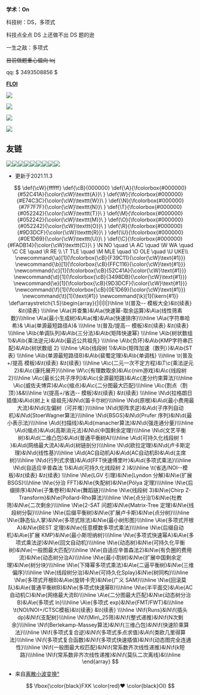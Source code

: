 **学术：On**

科技树：DS，多项式

科技点全点 DS 上还做不出 DS 题的逊

一生之敌：多项式

~~目前做题重心偏向 loj~~

qq: $ 3493508856 $

**[FLOI](https://www.luogu.com.cn/team/35302)**

![](https://luogu-card.vercel.app/about?id=376161&dark_mode=true)

![](https://statcard.vercel.app/practice?id=376161&dark_mode=true)

![](https://luogu.wao3.cn/api/guzhi?id=376161&scores=100,44,24,16,30&dark_mode=true)

[![](https://atcoder.swift-zym.workers.dev/wsfxk)](https://atcoder.jp/users/wsfxk)

## 友链

[![](https://cdn.luogu.com.cn/upload/usericon/209848.png)](/user/209848)[![](https://cdn.luogu.com.cn/upload/usericon/203008.png)](/user/203008)[![](https://cdn.luogu.com.cn/upload/usericon/341353.png)](/user/341353)[![](https://cdn.luogu.com.cn/upload/usericon/140360.png)](/user/140360)[![](https://cdn.luogu.com.cn/upload/usericon/510555.png)](/user/510555)[![](https://cdn.luogu.com.cn/upload/usericon/321566.png)](/user/321566)[![](https://cdn.luogu.com.cn/upload/usericon/526711.png)](/user/526711)[![](https://cdn.luogu.com.cn/upload/usericon/475269.png)](/user/475269)[![](https://cdn.luogu.com.cn/upload/usericon/298549.png)](/user/298549)

- 更新于2021.11.3
  
$$
\def{\cW}{ffffff} \def{\cB}{000000}
\def{\A}{\fcolorbox{#000000}{#52C41A}{\color{\cW}\texttt{A}}\ }
\def{\W}{\fcolorbox{#000000}{#E74C3C}{\color{\cW}\texttt{W}}\ }
\def{\N}{\fcolorbox{#000000}{#7F7F7F}{\color{\cW}\texttt{N}}\ }
\def{\T}{\fcolorbox{#000000}{#052242}{\color{\cW}\texttt{T}}\ }
\def{\M}{\fcolorbox{#000000}{#052242}{\color{\cW}\texttt{M}}\ }
\def{\O}{\fcolorbox{#000000}{#052242}{\color{\cW}\texttt{O}}\ }
\def{\R}{\fcolorbox{#000000}{#9D3DCF}{\color{\cW}\texttt{R}}\ }
\def{\U}{\fcolorbox{#000000}{#0E1D69}{\color{\cW}\texttt{U}}\ }
\def{\C}{\fcolorbox{#000000}{#FADB14}{\color{\cW}\texttt{C}}\ }
\N NO \quad \A AC \quad \W WA \quad \C CE \quad \R RE \\ \T TLE \quad \M MLE \quad \O OLE \quad \U UKE\\
\newcommand{\a}[1]{\fcolorbox{\cB}{F39C11}{\color{\cW}\text{#1}}}
\newcommand{\b}[1]{\fcolorbox{\cB}{FFC116}{\color{\cW}\text{#1}}}
\newcommand{\c}[1]{\fcolorbox{\cB}{52C41A}{\color{\cW}\text{#1}}}
\newcommand{\d}[1]{\fcolorbox{\cB}{3498DB}{\color{\cW}\text{#1}}}
\newcommand{\e}[1]{\fcolorbox{\cB}{9D3DCF}{\color{\cW}\text{#1}}}
\newcommand{\f}[1]{\fcolorbox{\cB}{0E1D69}{\color{\cW}\text{#1}}}
\newcommand{\t}[1]{\text{#1}} \newcommand{\k}[1]{\kern{#1}}
\def\arraystretch{1.5}\begin{array}{|l|l|l|}\hline
\t{普及-- 模板大全}&\t{续表} &\t{续表} \\\hline
\A\a{并查集}&\A\a{快速幂-取余运算}&\A\a{线性筛素数}\\\hline
\A\a{最小生成树}&\A\a{堆}&\A\a{快速排序}\\\hline
\A\a{字符串哈希}& \A\a{单源最短路径A}& \\\hline
\t{普及/提高-- 模板}&\t{续表} &\t{续表} \\\hline
\A\b{单调队列}&\A\b{三分法}&\A\b{矩阵快速幂} \\\hline
\A\b{树状数组 1}&\A\b{乘法逆元}&\A\b{最近公共祖先} \\\hline
\A\b{负环}&\A\b{KMP字符串匹配}&\A\b{树状数组 2} \\\hline
\A\b{线段树 1}&\A\b{矩阵加速（数列）}&\A\b{ST表} \\\hline
\A\b{单源最短路径B}&\A\b{裴蜀定理}&\A\b{单调栈} \\\hline
\t{普及+/提高 模板}&\t{续表} &\t{续表} \\\hline
\A\c{二元一次不定方程}&\T\c{乘法逆元2}&\A\c{康托展开}\\\hline
\W\c{有理数取余}&\A\c{nim游戏}&\A\c{线段树 2}\\\hline
\A\c{最长公共子序列}&\A\c{全源最短路}&\A\c{差分约束算法}\\\hline
\A\c{威佐夫博弈}&\A\c{缩点}&\A\c{二分图最大匹配}\\\hline
\A\c{割点（割顶）}&&\\\hline
\t{提高+/省选-- 模板}&\t{续表} &\t{续表} \\\hline
\N\d{拉格朗日插值}&\A\d{树上 k 级祖先}&\N\d{笛卡尔树}\\\hline
\N\d{原根}&\A\d{最小费用最大流}&\N\d{左偏树（可并堆）}\\\hline
\N\d{矩阵求逆}&\A\d{子序列自动机}&\N\d{StoerWagner算法}\\\hline
\N\d{BSGS}&\N\d{Prufer 序列}&\N\d{最小表示法}\\\hline
\A\d{扫描线}&\A\d{manacher算法}&\N\d{强连通分量}\\\hline
\A\d{缩点}&\A\d{高斯消元法}&\N\d{中国剩余定理}\\\hline
\N\d{文艺平衡树}&\A\d{二维凸包}&\A\d{普通平衡树A}\\\hline
\A\d{可持久化线段树 1
}&\A\d{网络最大流A}&\A\d{树链剖分}\\\hline
\N\d{欧拉定理}&\N\d{卢卡斯定理}&\N\d{线性基}\\\hline
\A\d{AC自动机A}&\A\d{AC自动机B}&\A\d{主席树}\\\hline
\N\d{行列式求值}&\A\d{FFT快速傅里叶}&\A\d{多项式乘法}\\\hline
\N\d{自适应辛普森法 1}&\A\d{可持久化线段树 2
}&\\\hline
\t{省选/NOI--模板}&\t{续表} &\t{续表} \\\hline
\N\e{LGV 引理}&\N\e{Lyndon 分解}&\N\e{扩展BSGS}\\\hline
\N\e{分治 FFT}&\N\e{失配树}&\N\e{Pólya 定理}\\\hline
\N\e{后缀排序}&\N\e{子集卷积}&\N\e{舞蹈链}\\\hline
\N\e{线段树 3}&\N\e{Chirp Z-Transform}&\N\e{Pollard-Rho算法}\\\hline
\N\e{点分治1}&\N\e{杜教筛}&\N\e{二次剩余}\\\hline
\N\e{2-SAT 问题}&\N\e{Matrix-Tree 定理}&\N\e{线段树分裂}\\\hline
\N\e{后缀平衡树}&\N\e{扩展卢卡斯}&\N\e{点分树}\\\hline
\N\e{静态仙人掌}&\N\e{多项式除法}&\N\e{最小树形图}\\\hline
\A\e{多项式开根A}&\N\e{BEST 定理}&\N\e{任意模数多项式乘法}\\\hline
\N\e{后缀自动机}&\A\e{扩展 KMP}&\N\e{最小斯坦纳树}\\\hline
\N\e{多项式快速幂A}&\A\e{多项式乘法逆}&\N\e{回文自动机}\\\hline
\N\e{动态树}&\N\e{可持久化平衡树}&\N\e{一般图最大匹配}\\\hline
\N\e{自适应辛普森法2}&\N\e{有负圈的费用流}&\N\e{动态树分治A}\\\hline
\N\e{最小割树}&\N\e{扩展中国剩余定理}&\N\e{树分块}\\\hline
\N\e{下降幂多项式乘法}&\A\e{二逼平衡树}&\N\e{三维偏序}\\\hline
\N\e{线段树分治}&\N\e{可持久化Splay}&\N\e{树同构}\\\hline
\N\e{多项式开根B}&\A\e{旋转卡壳}&\N\e{广义 SAM}\\\hline
\N\e{回滚莫队}&\A\e{普通平衡树B}&\N\e{多项式快速幂B}\\\hline
\N\e{半平面交}&\A\e{AC自动机C}&\N\e{网络最大流B}\\\hline
\A\e{二分图最大匹配}&\N\e{动态树分治B}&\A\e{多项式 ln}\\\hline
\A\e{多项式 exp}&\N\e{FMT/FWT}&\\\hline
\t{NOI/NOI+/CTSC模板}&\t{续表} &\t{续表} \\\hline
\N\f{Runs}&\N\f{插头dp}&\N\f{支配树}\\\hline
\N\f{Min\_25筛}&\N\f{整式递推}&\N\f{N次剩余}\\\hline
\N\f{Berlekamp-Massey算法}&\N\f{三维凸包}&\N\f{快速阶乘算法}\\\hline
\N\f{多项式复合逆}&\N\f{多项式多点求值}&\A\f{类欧几里得算法}\\\hline
\N\f{多项式复合函数}&\N\f{多项式快速插值}&\N\f{动态图完全连通性}\\\hline
\N\f{一般图最大权匹配}&\N\f{常系数齐次线性递推}&\N\f{k短路}\\\hline
\N\f{常系数非齐次线性递推}&\N\f{莫队二次离线}&\\\hline
\end{array}
$$

- 来自[离散小波变换°
  ](/user/68344)

$$
\fbox{\color{black}FXK \color{red}♥ \color{black}OI}
$$